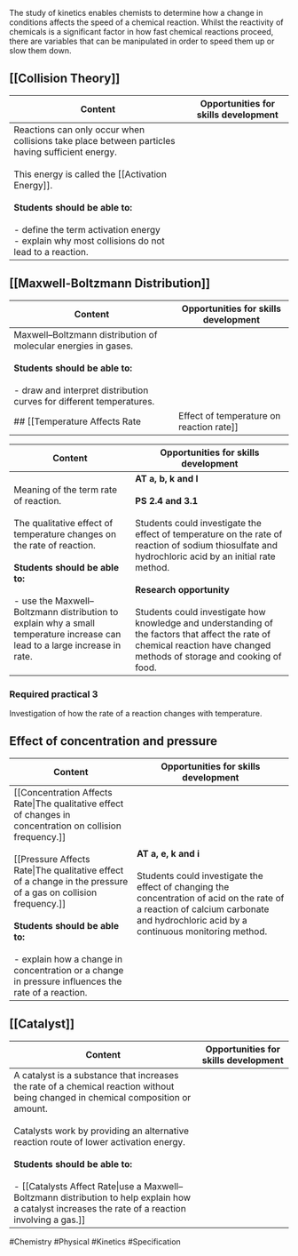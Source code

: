 The study of kinetics enables chemists to determine how a change in conditions affects the speed of a chemical reaction. Whilst the reactivity of chemicals is a significant factor in how fast chemical reactions proceed, there are variables that can be manipulated in order to speed them up or slow them down.
## [[Collision Theory]]

| Content                                                                                                                                                                                                                                                                                               | Opportunities for skills development |
| ----------------------------------------------------------------------------------------------------------------------------------------------------------------------------------------------------------------------------------------------------------------------------------------------------- | ------------------------------------ |
| Reactions can only occur when collisions take place between particles having sufficient energy.<br><br>This energy is called the [[Activation Energy]].<br><br>**Students should be able to:**<br><br>- define the term activation energy<br>- explain why most collisions do not lead to a reaction. |                                      |
## [[Maxwell-Boltzmann Distribution]]

| Content                                                                                                                                                                           | Opportunities for skills development |
| --------------------------------------------------------------------------------------------------------------------------------------------------------------------------------- | ------------------------------------ |
| Maxwell–Boltzmann distribution of molecular energies in gases.<br><br>**Students should be able to:**<br><br>- draw and interpret distribution curves for different temperatures. |                                      |
## [[Temperature Affects Rate|Effect of temperature on reaction rate]]

| Content                                                                                                                                                                                                                                                                                      | Opportunities for skills development                                                                                                                                                                                                                                                                                                                                                                                      |
| -------------------------------------------------------------------------------------------------------------------------------------------------------------------------------------------------------------------------------------------------------------------------------------------- | ------------------------------------------------------------------------------------------------------------------------------------------------------------------------------------------------------------------------------------------------------------------------------------------------------------------------------------------------------------------------------------------------------------------------- |
| Meaning of the term rate of reaction.<br><br>The qualitative effect of temperature changes on the rate of reaction.<br><br>**Students should be able to:**<br><br>- use the Maxwell–Boltzmann distribution to explain why a small temperature increase can lead to a large increase in rate. | **AT a, b, k and l**<br><br>**PS 2.4 and 3.1**<br><br>Students could investigate the effect of temperature on the rate of reaction of sodium thiosulfate and hydrochloric acid by an initial rate method.<br><br>**Research opportunity**<br><br>Students could investigate how knowledge and understanding of the factors that affect the rate of chemical reaction have changed methods of storage and cooking of food. |
### Required practical 3
Investigation of how the rate of a reaction changes with temperature.
## Effect of concentration and pressure

| Content                                                                                                                                                                                                                                                                                                                                                                           | Opportunities for skills development                                                                                                                                                                            |
| --------------------------------------------------------------------------------------------------------------------------------------------------------------------------------------------------------------------------------------------------------------------------------------------------------------------------------------------------------------------------------- | --------------------------------------------------------------------------------------------------------------------------------------------------------------------------------------------------------------- |
| [[Concentration Affects Rate\|The qualitative effect of changes in concentration on collision frequency.]]<br><br>[[Pressure Affects Rate\|The qualitative effect of a change in the pressure of a gas on collision frequency.]]<br><br>**Students should be able to:**<br><br>- explain how a change in concentration or a change in pressure influences the rate of a reaction. | **AT a, e, k and i**<br><br>Students could investigate the effect of changing the concentration of acid on the rate of a reaction of calcium carbonate and hydrochloric acid by a continuous monitoring method. |
## [[Catalyst]]

| Content                                                                                                                                                                                                                                                                                                                                                                                                                         | Opportunities for skills development |
| ------------------------------------------------------------------------------------------------------------------------------------------------------------------------------------------------------------------------------------------------------------------------------------------------------------------------------------------------------------------------------------------------------------------------------- | ------------------------------------ |
| A catalyst is a substance that increases the rate of a chemical reaction without being changed in chemical composition or amount.<br><br>Catalysts work by providing an alternative reaction route of lower activation energy.<br><br>**Students should be able to:**<br><br>- [[Catalysts Affect Rate\|use a Maxwell–Boltzmann distribution to help explain how a catalyst increases the rate of a reaction involving a gas.]] |                                      |

#Chemistry #Physical #Kinetics #Specification